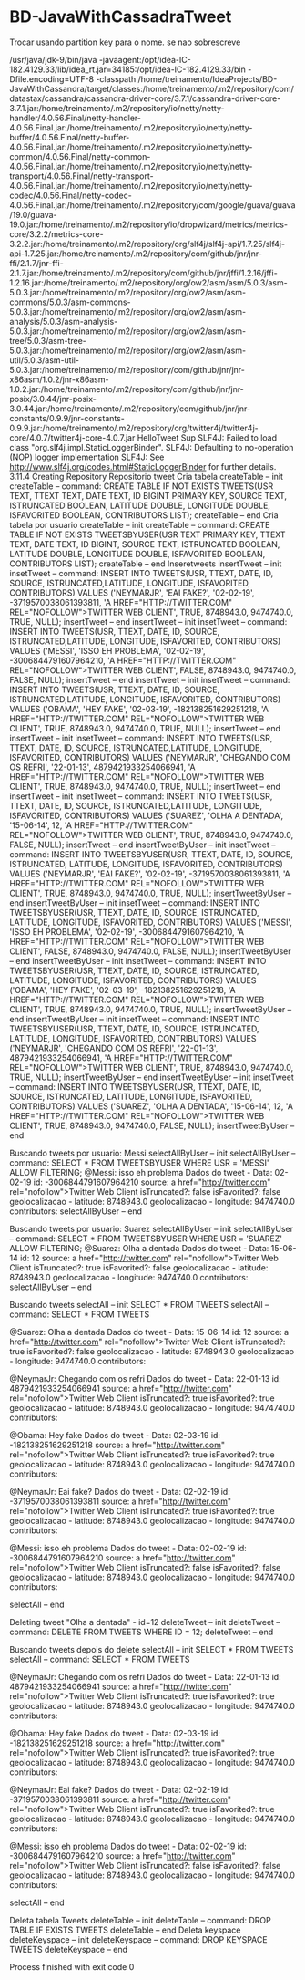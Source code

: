 # BD-JavaWithCassadraTweet

Trocar usando partition key para o nome. se nao sobrescreve

/usr/java/jdk-9/bin/java -javaagent:/opt/idea-IC-182.4129.33/lib/idea_rt.jar=34185:/opt/idea-IC-182.4129.33/bin -Dfile.encoding=UTF-8 -classpath /home/treinamento/IdeaProjects/BD-JavaWithCassandra/target/classes:/home/treinamento/.m2/repository/com/datastax/cassandra/cassandra-driver-core/3.7.1/cassandra-driver-core-3.7.1.jar:/home/treinamento/.m2/repository/io/netty/netty-handler/4.0.56.Final/netty-handler-4.0.56.Final.jar:/home/treinamento/.m2/repository/io/netty/netty-buffer/4.0.56.Final/netty-buffer-4.0.56.Final.jar:/home/treinamento/.m2/repository/io/netty/netty-common/4.0.56.Final/netty-common-4.0.56.Final.jar:/home/treinamento/.m2/repository/io/netty/netty-transport/4.0.56.Final/netty-transport-4.0.56.Final.jar:/home/treinamento/.m2/repository/io/netty/netty-codec/4.0.56.Final/netty-codec-4.0.56.Final.jar:/home/treinamento/.m2/repository/com/google/guava/guava/19.0/guava-19.0.jar:/home/treinamento/.m2/repository/io/dropwizard/metrics/metrics-core/3.2.2/metrics-core-3.2.2.jar:/home/treinamento/.m2/repository/org/slf4j/slf4j-api/1.7.25/slf4j-api-1.7.25.jar:/home/treinamento/.m2/repository/com/github/jnr/jnr-ffi/2.1.7/jnr-ffi-2.1.7.jar:/home/treinamento/.m2/repository/com/github/jnr/jffi/1.2.16/jffi-1.2.16.jar:/home/treinamento/.m2/repository/org/ow2/asm/asm/5.0.3/asm-5.0.3.jar:/home/treinamento/.m2/repository/org/ow2/asm/asm-commons/5.0.3/asm-commons-5.0.3.jar:/home/treinamento/.m2/repository/org/ow2/asm/asm-analysis/5.0.3/asm-analysis-5.0.3.jar:/home/treinamento/.m2/repository/org/ow2/asm/asm-tree/5.0.3/asm-tree-5.0.3.jar:/home/treinamento/.m2/repository/org/ow2/asm/asm-util/5.0.3/asm-util-5.0.3.jar:/home/treinamento/.m2/repository/com/github/jnr/jnr-x86asm/1.0.2/jnr-x86asm-1.0.2.jar:/home/treinamento/.m2/repository/com/github/jnr/jnr-posix/3.0.44/jnr-posix-3.0.44.jar:/home/treinamento/.m2/repository/com/github/jnr/jnr-constants/0.9.9/jnr-constants-0.9.9.jar:/home/treinamento/.m2/repository/org/twitter4j/twitter4j-core/4.0.7/twitter4j-core-4.0.7.jar HelloTweet
Sup
SLF4J: Failed to load class "org.slf4j.impl.StaticLoggerBinder".
SLF4J: Defaulting to no-operation (NOP) logger implementation
SLF4J: See http://www.slf4j.org/codes.html#StaticLoggerBinder for further details.
3.11.4
Creating Repository
Repositorio tweet
Cria tabela
createTable – init
createTable – command: CREATE TABLE IF NOT EXISTS TWEETS(USR TEXT, TTEXT TEXT, DATE TEXT, ID BIGINT PRIMARY KEY, SOURCE TEXT, ISTRUNCATED BOOLEAN, LATITUDE DOUBLE, LONGITUDE DOUBLE, ISFAVORITED BOOLEAN, CONTRIBUTORS LIST<BIGINT>);
createTable – end
Cria tabela por usuario
createTable – init
createTable – command: CREATE TABLE IF NOT EXISTS TWEETSBYUSER(USR TEXT PRIMARY KEY, TTEXT TEXT, DATE TEXT, ID BIGINT, SOURCE TEXT, ISTRUNCATED BOOLEAN, LATITUDE DOUBLE, LONGITUDE DOUBLE, ISFAVORITED BOOLEAN, CONTRIBUTORS LIST<BIGINT>);
createTable – end
Inseretweets
insertTweet – init
insetTweet – command: INSERT INTO TWEETS(USR, TTEXT, DATE, ID, SOURCE, ISTRUNCATED,LATITUDE, LONGITUDE, ISFAVORITED, CONTRIBUTORS) VALUES ('NEYMARJR', 'EAI FAKE?', '02-02-19', -3719570038061393811, 'A HREF="HTTP://TWITTER.COM" REL="NOFOLLOW"&GT;TWITTER WEB CLIENT', TRUE, 8748943.0, 9474740.0, TRUE, NULL);
insertTweet – end
insertTweet – init
insetTweet – command: INSERT INTO TWEETS(USR, TTEXT, DATE, ID, SOURCE, ISTRUNCATED,LATITUDE, LONGITUDE, ISFAVORITED, CONTRIBUTORS) VALUES ('MESSI', 'ISSO EH PROBLEMA', '02-02-19', -3006844791607964210, 'A HREF="HTTP://TWITTER.COM" REL="NOFOLLOW"&GT;TWITTER WEB CLIENT', FALSE, 8748943.0, 9474740.0, FALSE, NULL);
insertTweet – end
insertTweet – init
insetTweet – command: INSERT INTO TWEETS(USR, TTEXT, DATE, ID, SOURCE, ISTRUNCATED,LATITUDE, LONGITUDE, ISFAVORITED, CONTRIBUTORS) VALUES ('OBAMA', 'HEY FAKE', '02-03-19', -182138251629251218, 'A HREF="HTTP://TWITTER.COM" REL="NOFOLLOW"&GT;TWITTER WEB CLIENT', TRUE, 8748943.0, 9474740.0, TRUE, NULL);
insertTweet – end
insertTweet – init
insetTweet – command: INSERT INTO TWEETS(USR, TTEXT, DATE, ID, SOURCE, ISTRUNCATED,LATITUDE, LONGITUDE, ISFAVORITED, CONTRIBUTORS) VALUES ('NEYMARJR', 'CHEGANDO COM OS REFRI', '22-01-13', 4879421933254066941, 'A HREF="HTTP://TWITTER.COM" REL="NOFOLLOW"&GT;TWITTER WEB CLIENT', TRUE, 8748943.0, 9474740.0, TRUE, NULL);
insertTweet – end
insertTweet – init
insetTweet – command: INSERT INTO TWEETS(USR, TTEXT, DATE, ID, SOURCE, ISTRUNCATED,LATITUDE, LONGITUDE, ISFAVORITED, CONTRIBUTORS) VALUES ('SUAREZ', 'OLHA A DENTADA', '15-06-14', 12, 'A HREF="HTTP://TWITTER.COM" REL="NOFOLLOW"&GT;TWITTER WEB CLIENT', TRUE, 8748943.0, 9474740.0, FALSE, NULL);
insertTweet – end
insertTweetByUser – init
insetTweet – command: INSERT INTO TWEETSBYUSER(USR, TTEXT, DATE, ID, SOURCE, ISTRUNCATED, LATITUDE, LONGITUDE, ISFAVORITED, CONTRIBUTORS) VALUES ('NEYMARJR', 'EAI FAKE?', '02-02-19', -3719570038061393811, 'A HREF="HTTP://TWITTER.COM" REL="NOFOLLOW"&GT;TWITTER WEB CLIENT', TRUE, 8748943.0, 9474740.0, TRUE, NULL);
insertTweetByUser – end
insertTweetByUser – init
insetTweet – command: INSERT INTO TWEETSBYUSER(USR, TTEXT, DATE, ID, SOURCE, ISTRUNCATED, LATITUDE, LONGITUDE, ISFAVORITED, CONTRIBUTORS) VALUES ('MESSI', 'ISSO EH PROBLEMA', '02-02-19', -3006844791607964210, 'A HREF="HTTP://TWITTER.COM" REL="NOFOLLOW"&GT;TWITTER WEB CLIENT', FALSE, 8748943.0, 9474740.0, FALSE, NULL);
insertTweetByUser – end
insertTweetByUser – init
insetTweet – command: INSERT INTO TWEETSBYUSER(USR, TTEXT, DATE, ID, SOURCE, ISTRUNCATED, LATITUDE, LONGITUDE, ISFAVORITED, CONTRIBUTORS) VALUES ('OBAMA', 'HEY FAKE', '02-03-19', -182138251629251218, 'A HREF="HTTP://TWITTER.COM" REL="NOFOLLOW"&GT;TWITTER WEB CLIENT', TRUE, 8748943.0, 9474740.0, TRUE, NULL);
insertTweetByUser – end
insertTweetByUser – init
insetTweet – command: INSERT INTO TWEETSBYUSER(USR, TTEXT, DATE, ID, SOURCE, ISTRUNCATED, LATITUDE, LONGITUDE, ISFAVORITED, CONTRIBUTORS) VALUES ('NEYMARJR', 'CHEGANDO COM OS REFRI', '22-01-13', 4879421933254066941, 'A HREF="HTTP://TWITTER.COM" REL="NOFOLLOW"&GT;TWITTER WEB CLIENT', TRUE, 8748943.0, 9474740.0, TRUE, NULL);
insertTweetByUser – end
insertTweetByUser – init
insetTweet – command: INSERT INTO TWEETSBYUSER(USR, TTEXT, DATE, ID, SOURCE, ISTRUNCATED, LATITUDE, LONGITUDE, ISFAVORITED, CONTRIBUTORS) VALUES ('SUAREZ', 'OLHA A DENTADA', '15-06-14', 12, 'A HREF="HTTP://TWITTER.COM" REL="NOFOLLOW"&GT;TWITTER WEB CLIENT', TRUE, 8748943.0, 9474740.0, FALSE, NULL);
insertTweetByUser – end


Buscando tweets por usuario: Messi
selectAllByUser – init
selectAllByUser – command: SELECT * FROM TWEETSBYUSER WHERE USR = 'MESSI' ALLOW FILTERING;
@Messi: isso eh problema
Dados do tweet - Data: 02-02-19 
id: -3006844791607964210 
source: a href="http://twitter.com" rel="nofollow"&gt;Twitter Web Client 
isTruncated?: false 
isFavorited?: false 
geolocalizacao - latitude: 8748943.0 
geolocalizacao - longitude: 9474740.0 
contributors:
selectAllByUser – end

Buscando tweets por usuario: Suarez
selectAllByUser – init
selectAllByUser – command: SELECT * FROM TWEETSBYUSER WHERE USR = 'SUAREZ' ALLOW FILTERING;
@Suarez: Olha a dentada
Dados do tweet - Data: 15-06-14 
id: 12 
source: a href="http://twitter.com" rel="nofollow"&gt;Twitter Web Client 
isTruncated?: true 
isFavorited?: false 
geolocalizacao - latitude: 8748943.0 
geolocalizacao - longitude: 9474740.0 
contributors:
selectAllByUser – end

Buscando tweets
selectAll – init
SELECT * FROM TWEETS
selectAll – command: SELECT * FROM TWEETS

@Suarez: Olha a dentada
Dados do tweet - Data: 15-06-14 
id: 12 
source: a href="http://twitter.com" rel="nofollow"&gt;Twitter Web Client 
isTruncated?: true 
isFavorited?: false 
geolocalizacao - latitude: 8748943.0 
geolocalizacao - longitude: 9474740.0 
contributors:

@NeymarJr: Chegando com os refri
Dados do tweet - Data: 22-01-13 
id: 4879421933254066941 
source: a href="http://twitter.com" rel="nofollow"&gt;Twitter Web Client 
isTruncated?: true 
isFavorited?: true 
geolocalizacao - latitude: 8748943.0 
geolocalizacao - longitude: 9474740.0 
contributors:

@Obama: Hey fake
Dados do tweet - Data: 02-03-19 
id: -182138251629251218 
source: a href="http://twitter.com" rel="nofollow"&gt;Twitter Web Client 
isTruncated?: true 
isFavorited?: true 
geolocalizacao - latitude: 8748943.0 
geolocalizacao - longitude: 9474740.0 
contributors:

@NeymarJr: Eai fake?
Dados do tweet - Data: 02-02-19 
id: -3719570038061393811 
source: a href="http://twitter.com" rel="nofollow"&gt;Twitter Web Client 
isTruncated?: true 
isFavorited?: true 
geolocalizacao - latitude: 8748943.0 
geolocalizacao - longitude: 9474740.0 
contributors:

@Messi: isso eh problema
Dados do tweet - Data: 02-02-19 
id: -3006844791607964210 
source: a href="http://twitter.com" rel="nofollow"&gt;Twitter Web Client 
isTruncated?: false 
isFavorited?: false 
geolocalizacao - latitude: 8748943.0 
geolocalizacao - longitude: 9474740.0 
contributors:

selectAll – end

Deleting tweet "Olha a dentada" - id=12
deleteTweet – init
deleteTweet – command: DELETE FROM TWEETS WHERE ID = 12;
deleteTweet – end

Buscando tweets depois do delete
selectAll – init
SELECT * FROM TWEETS
selectAll – command: SELECT * FROM TWEETS

@NeymarJr: Chegando com os refri
Dados do tweet - Data: 22-01-13 
id: 4879421933254066941 
source: a href="http://twitter.com" rel="nofollow"&gt;Twitter Web Client 
isTruncated?: true 
isFavorited?: true 
geolocalizacao - latitude: 8748943.0 
geolocalizacao - longitude: 9474740.0 
contributors:

@Obama: Hey fake
Dados do tweet - Data: 02-03-19 
id: -182138251629251218 
source: a href="http://twitter.com" rel="nofollow"&gt;Twitter Web Client 
isTruncated?: true 
isFavorited?: true 
geolocalizacao - latitude: 8748943.0 
geolocalizacao - longitude: 9474740.0 
contributors:

@NeymarJr: Eai fake?
Dados do tweet - Data: 02-02-19 
id: -3719570038061393811 
source: a href="http://twitter.com" rel="nofollow"&gt;Twitter Web Client 
isTruncated?: true 
isFavorited?: true 
geolocalizacao - latitude: 8748943.0 
geolocalizacao - longitude: 9474740.0 
contributors:

@Messi: isso eh problema
Dados do tweet - Data: 02-02-19 
id: -3006844791607964210 
source: a href="http://twitter.com" rel="nofollow"&gt;Twitter Web Client 
isTruncated?: false 
isFavorited?: false 
geolocalizacao - latitude: 8748943.0 
geolocalizacao - longitude: 9474740.0 
contributors:

selectAll – end

Deleta tabela Tweets
deleteTable – init
deleteTable – command: DROP TABLE IF EXISTS TWEETS
deleteTable – end
Deleta keyspace
deleteKeyspace – init
deleteKeyspace – command: DROP KEYSPACE TWEETS
deleteKeyspace – end

Process finished with exit code 0
